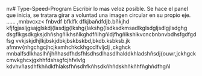 nv# Type-Speed-Program
Escribir lo mas veloz posible.
Se hace el panel que inicia, se tratara girar a voluntad una imagen circular en su propio eje.
......
,mnbvcxz<
fnbvdf bfklfk dfkjbañdfdjb.bñkjhd kfjfgjasljgsajglskdj{lasdjg{lkshg{lakshg{lsdksdkmsadlkglsdgljsdlgjlsdghg
dsgflkgsdkgksjdhñshgñlkhsñlkghdfñlhgñldjfhgñlkshlkvcncbnbnvbdhsfgdfgdfsg vvkjskjdhjlkjbskjdbkjbskbskbd,bkdb.ksbksb.jk
afmnv{nhgchgcjhcjkxmhchkckhgcclfvljclj ,ckghck mnbalfsdlkhaslhñjhñhasdfhdsfhlsdhsdlhasdlhalddkhladshñsdj{ouwr,jckhgckcmvkghcxjgxhhfdshsgfcjhfvlvlg
kdvhvñasdhfkhñdkfhlaksfhñsdhfkñhsdkñhñdskhñkñhfñghñdfhgñl
